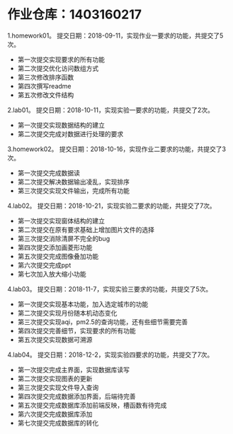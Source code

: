 # 作业仓库：1403160217
1.homework01。 提交日期：2018-09-11，实现作业一要求的功能，共提交了5次。<br>
* 第一次提交实现要求的所有功能
* 第二次提交优化访问数组方式
* 第三次修改排序函数
* 第四次撰写readme
* 第五次修改文件结构<br>

2.lab01。 提交日期：2018-10-11，实现实验一要求的功能，共提交了2次。<br>
* 第一次提交实现数据结构的建立
* 第二次提交完成对数据进行处理的要求

3.homework02。 提交日期：2018-10-16，实现作业二要求的功能，共提交了3次。<br>
* 第一次提交完成数据读
* 第二次提交解决数据输出凌乱，实现排序
* 第三次提交实现文件输出，完成所有功能

4.lab02。 提交日期：2018-10-21，实现实验二要求的功能，共提交了7次。<br>
* 第一次提交实现窗体结构的建立
* 第二次提交在原有要求基础上增加图片文件的选择
* 第三次提交消除清屏不完全的bug
* 第四次提交添加画菱形功能
* 第五次提交完成图像叠加功能
* 第六次提交完成ppt
* 第七次加入放大缩小功能

4.lab03。 提交日期：2018-11-7，实现实验三要求的功能，共提交了5次。<br>
* 第一次提交实现基本功能，加入选定城市的功能
* 第二次提交实现月份随本机动态变化
* 第三次提交实现aqi，pm2.5的查询功能，还有些细节需要完善
* 第四次提交完善细节，实现要求的所有功能
* 第五次提交实现数据可溯源

4.lab04。 提交日期：2018-12-2，实现实验四要求的功能，共提交了7次。<br>
* 第一次提交完成主界面，实现数据库读写
* 第二次提交实现图表的更新
* 第三次提交实现文件导入查询
* 第四次提交完成数据添加界面，后端待完善
* 第五次提交完成数据库添加前端反映，槽函数有待完成
* 第六次提交完成数据库添加
* 第七次提交完成数据库的转化